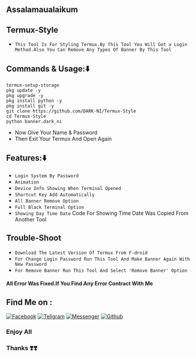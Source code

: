
## Assalamaualaikum
## Termux-Style
* `This Tool Is For Styling Termux.By This Tool You Will Get a Login Method.Also You Can Remove Any Types Of Banner By This Tool`

## Commands & Usage:⬇️
````
termux-setup-storage
pkg update -y
pkg upgrade -y
pkg install python -y
pkg install git -y
git clone https://github.com/DARK-NI/Termux-Style
cd Termux-Style
python banner.dark_ni
````
* Now Give Your Name & Password
* Then Exit Your Termux And Open Again

## Features:⬇️

* `Login System By Password`
* `Animation`
* `Device Info Showing When Terminal Opened`
* `Shortcut Key Add Automatically`
* `All Banner Remove Option`
* `Full Black Terminal Option`
* `Showing Day Time Date`
Code For Showing Time Date Was Copied From Another Tool

## Trouble-Shoot
* `Download The Latest Version Of Termux From F-droid`
* `For Change Login Password Run This Tool And Make Banner Again With New Password`
* `For Remove Banner Run This Tool And Select 'Remove Banner' Option`

#### All Error Was Fixed.If You Find Any Error Contract With Me

## Find Me on :

[![Facebook](https://img.shields.io/badge/Facebook-green?style=for-the-badge&logo=facebook)](https://m.facebook.com/link.copy.koro.kno.babu)
[![Teligram](https://img.shields.io/badge/Chat-Teligram-blue?style=for-the-badge&logo=teligram)](https://m.me/md_nazmulislam)
[![Messenger](https://img.shields.io/badge/Chat-Messenger-blue?style=for-the-badge&logo=messenger)](https://m.me/link.copy.koro.kno.babu)
[![Github](https://img.shields.io/badge/Github-Github-143green?style=for-the-badge&logo=github)](https://github.com/DARK-NI)


### Enjoy All
### Thanks ❣️❣️
